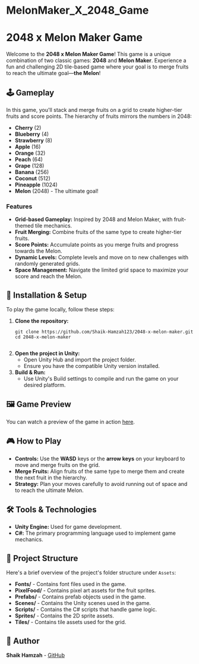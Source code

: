 # MelonMaker_X_2048_Game

<!DOCTYPE html>
<html lang="en">
<head>
    <meta charset="UTF-8">
    <meta name="viewport" content="width=device-width, initial-scale=1.0">
    <title>2048 x Melon Maker Game</title>
</head>
<body>

<h1>2048 x Melon Maker Game</h1>

<p>Welcome to the <strong>2048 x Melon Maker Game</strong>! This game is a unique combination of two classic games: <strong>2048</strong> and <strong>Melon Maker</strong>. Experience a fun and challenging 2D tile-based game where your goal is to merge fruits to reach the ultimate goal—<strong>the Melon</strong>!</p>

<h2>🕹️ Gameplay</h2>

<p>In this game, you'll stack and merge fruits on a grid to create higher-tier fruits and score points. The hierarchy of fruits mirrors the numbers in 2048:</p>

<ul>
    <li><strong>Cherry</strong> (2)</li>
    <li><strong>Blueberry</strong> (4)</li>
    <li><strong>Strawberry</strong> (8)</li>
    <li><strong>Apple</strong> (16)</li>
    <li><strong>Orange</strong> (32)</li>
    <li><strong>Peach</strong> (64)</li>
    <li><strong>Grape</strong> (128)</li>
    <li><strong>Banana</strong> (256)</li>
    <li><strong>Coconut</strong> (512)</li>
    <li><strong>Pineapple</strong> (1024)</li>
    <li><strong>Melon</strong> (2048) - The ultimate goal!</li>
</ul>

<h3>Features</h3>

<ul>
    <li><strong>Grid-based Gameplay:</strong> Inspired by 2048 and Melon Maker, with fruit-themed tile mechanics.</li>
    <li><strong>Fruit Merging:</strong> Combine fruits of the same type to create higher-tier fruits.</li>
    <li><strong>Score Points:</strong> Accumulate points as you merge fruits and progress towards the Melon.</li>
    <li><strong>Dynamic Levels:</strong> Complete levels and move on to new challenges with randomly generated grids.</li>
    <li><strong>Space Management:</strong> Navigate the limited grid space to maximize your score and reach the Melon.</li>
</ul>

<h2>🚀 Installation & Setup</h2>

<p>To play the game locally, follow these steps:</p>

<ol>
    <li><strong>Clone the repository:</strong>
        <pre><code>git clone https://github.com/Shaik-Hamzah123/2048-x-melon-maker.git
cd 2048-x-melon-maker
        </code></pre>
    </li>
    <li><strong>Open the project in Unity:</strong>
        <ul>
            <li>Open Unity Hub and import the project folder.</li>
            <li>Ensure you have the compatible Unity version installed.</li>
        </ul>
    </li>
    <li><strong>Build & Run:</strong>
        <ul>
            <li>Use Unity's Build settings to compile and run the game on your desired platform.</li>
        </ul>
    </li>
</ol>

<h2>🖼️ Game Preview</h2>

<p>You can watch a preview of the game in action <a href="https://drive.google.com/file/d/10dA2M6sniPJN3vcaDYEHSPekIGd9sKtm/view?usp=sharing" target="_blank">here</a>.</p>

<h2>🎮 How to Play</h2>

<ul>
    <li><strong>Controls:</strong> Use the <strong>WASD</strong> keys or the <strong>arrow keys</strong> on your keyboard to move and merge fruits on the grid.</li>
    <li><strong>Merge Fruits:</strong> Align fruits of the same type to merge them and create the next fruit in the hierarchy.</li>
    <li><strong>Strategy:</strong> Plan your moves carefully to avoid running out of space and to reach the ultimate Melon.</li>
</ul>

<h2>🛠️ Tools & Technologies</h2>

<ul>
    <li><strong>Unity Engine:</strong> Used for game development.</li>
    <li><strong>C#:</strong> The primary programming language used to implement game mechanics.</li>
</ul>

<h2>📂 Project Structure</h2>

<p>Here's a brief overview of the project's folder structure under <code>Assets</code>:</p>

<ul>
    <li><strong>Fonts/</strong> - Contains font files used in the game.</li>
    <li><strong>PixelFood/</strong> - Contains pixel art assets for the fruit sprites.</li>
    <li><strong>Prefabs/</strong> - Contains prefab objects used in the game.</li>
    <li><strong>Scenes/</strong> - Contains the Unity scenes used in the game.</li>
    <li><strong>Scripts/</strong> - Contains the C# scripts that handle game logic.</li>
    <li><strong>Sprites/</strong> - Contains the 2D sprite assets.</li>
    <li><strong>Tiles/</strong> - Contains tile assets used for the grid.</li>
</ul>

<h2>👤 Author</h2>

<p><strong>Shaik Hamzah</strong> - <a href="https://github.com/Shaik-Hamzah123" target="_blank">GitHub</a></p>

</body>
</html>

